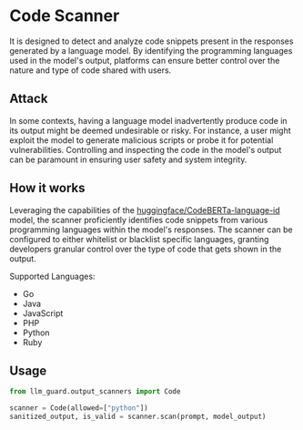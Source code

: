 # Code Scanner

It is designed to detect and analyze code snippets present in the responses generated by a language model. By
identifying the programming languages used in the model's output, platforms can ensure better control over the nature
and type of code shared with users.

## Attack

In some contexts, having a language model inadvertently produce code in its output might be deemed undesirable or risky.
For instance, a user might exploit the model to generate malicious scripts or probe it for potential vulnerabilities.
Controlling and inspecting the code in the model's output can be paramount in ensuring user safety and system integrity.

## How it works

Leveraging the capabilities of
the [huggingface/CodeBERTa-language-id](https://huggingface.co/huggingface/CodeBERTa-language-id) model, the scanner
proficiently identifies code snippets from various programming languages within the model's responses. The scanner can
be configured to either whitelist or blacklist specific languages, granting developers granular control over the type of
code that gets shown in the output.

Supported Languages:

- Go
- Java
- JavaScript
- PHP
- Python
- Ruby

## Usage

```python
from llm_guard.output_scanners import Code

scanner = Code(allowed=["python"])
sanitized_output, is_valid = scanner.scan(prompt, model_output)
```

